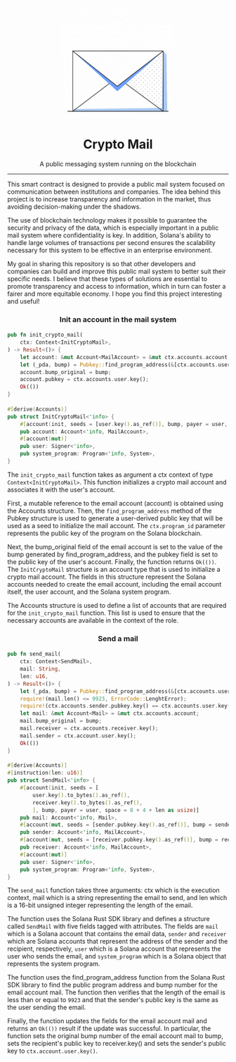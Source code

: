 <div align="center">

![crypto-mail](crypto-mail.gif)

<h1>Crypto Mail</h1>

A public messaging system running on the blockchain

</div>

---

This smart contract is designed to provide a public mail system focused on communication between institutions and companies. The idea behind this project is to increase transparency and information in the market, thus avoiding decision-making under the shadows.

The use of blockchain technology makes it possible to guarantee the security and privacy of the data, which is especially important in a public mail system where confidentiality is key. In addition, Solana's ability to handle large volumes of transactions per second ensures the scalability necessary for this system to be effective in an enterprise environment.

My goal in sharing this repository is so that other developers and companies can build and improve this public mail system to better suit their specific needs. I believe that these types of solutions are essential to promote transparency and access to information, which in turn can foster a fairer and more equitable economy. I hope you find this project interesting and useful!

<h3 align="center">Init an account in the mail system</h3>

```rust
pub fn init_crypto_mail(
    ctx: Context<InitCryptoMail>,
) -> Result<()> {
    let account: &mut Account<MailAccount> = &mut ctx.accounts.account;
    let (_pda, bump) = Pubkey::find_program_address(&[ctx.accounts.user.key().as_ref()], ctx.program_id);
    account.bump_original = bump;
    account.pubkey = ctx.accounts.user.key();
    Ok(())
}

#[derive(Accounts)]
pub struct InitCryptoMail<'info> {
    #[account(init, seeds = [user.key().as_ref()], bump, payer = user, space = 8 + MailAccount::SIZE)]
    pub account: Account<'info, MailAccount>,
    #[account(mut)]
    pub user: Signer<'info>,
    pub system_program: Program<'info, System>,
}
```

The `init_crypto_mail` function takes as argument a ctx context of type `Context<InitCryptoMail>`. This function initializes a crypto mail account and associates it with the user's account.

First, a mutable reference to the email account (account) is obtained using the Accounts structure. Then, the `find_program_address` method of the Pubkey structure is used to generate a user-derived public key that will be used as a seed to initialize the mail account. The `ctx.program_id` parameter represents the public key of the program on the Solana blockchain.

Next, the bump_original field of the email account is set to the value of the bump generated by find_program_address, and the pubkey field is set to the public key of the user's account. Finally, the function returns `Ok(())`. The `InitCryptoMail` structure is an account type that is used to initialize a crypto mail account. The fields in this structure represent the Solana accounts needed to create the email account, including the email account itself, the user account, and the Solana system program.

The Accounts structure is used to define a list of accounts that are required for the `init_crypto_mail` function. This list is used to ensure that the necessary accounts are available in the context of the role.

<h3 align="center">Send a mail</h3>

```rust
pub fn send_mail(
    ctx: Context<SendMail>,
    mail: String,
    len: u16,
) -> Result<()> {
    let (_pda, bump) = Pubkey::find_program_address(&[ctx.accounts.user.key().as_ref()], ctx.program_id);
    require!(mail.len() <= 9923, ErrorCode::LenghtError);
    require!(ctx.accounts.sender.pubkey.key() == ctx.accounts.user.key(), ErrorCode::PubkeyError);
    let mail: &mut Account<Mail> = &mut ctx.accounts.account;
    mail.bump_original = bump;
    mail.receiver = ctx.accounts.receiver.key();
    mail.sender = ctx.account.user.key();
    Ok(())
}

#[derive(Accounts)]
#[instruction(len: u16)]
pub struct SendMail<'info> {
    #[account(init, seeds = [
        user.key().to_bytes().as_ref(),
        receiver.key().to_bytes().as_ref(),
        ], bump, payer = user, space = 8 + 4 + len as usize)]
    pub mail: Account<'info, Mail>,
    #[account(mut, seeds = [sender.pubkey.key().as_ref()], bump = sender.bump_original)]
    pub sender: Account<'info, MailAccount>,
    #[account(mut, seeds = [receiver.pubkey.key().as_ref()], bump = receiver.bump_original)]
    pub receiver: Account<'info, MailAccount>,
    #[account(mut)]
    pub user: Signer<'info>,
    pub system_program: Program<'info, System>,
}
```

The `send_mail` function takes three arguments: ctx which is the execution context, mail which is a string representing the email to send, and len which is a 16-bit unsigned integer representing the length of the email.

The function uses the Solana Rust SDK library and defines a structure called `SendMail` with five fields tagged with attributes. The fields are `mail` which is a Solana account that contains the email data, `sender` and `receiver` which are Solana accounts that represent the address of the sender and the recipient, respectively, `user` which is a Solana account that represents the user who sends the email, and `system_program` which is a Solana object that represents the system program.

The function uses the find_program_address function from the Solana Rust SDK library to find the public program address and bump number for the email account mail. The function then verifies that the length of the email is less than or equal to `9923` and that the sender's public key is the same as the user sending the email.

Finally, the function updates the fields for the email account mail and returns an `Ok(())` result if the update was successful. In particular, the function sets the original bump number of the email account mail to bump, sets the recipient's public key to receiver.key() and sets the sender's public key to `ctx.account.user.key()`.
